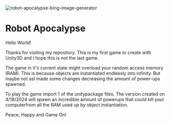 ![robot-apocalypse-bing-image-generator](https://github.com/avoidreality/robot-apocalypse/assets/40212334/82ce177d-1cc4-436a-b113-bd2e05f298c4)

# Robot Apocalypse 

Hello World!

Thanks for visiting my repository. This is my first game to create with Unity3D and I hope this is not the last game. 

The game in it's current state might  overload your random access memory (RAM). This is because objects are instantiated endlessly into infinity. But maybe not asI made some changes decreasing the amount of power-ups spawned. 

To play the game import 1 of the  unitypackage files. The version created on 4/18/2024 will spawn an incredible amount of powerups that could kill your computerfrom all the RAM used up by object instantiation. 

Peace, Happy and Game On! 
